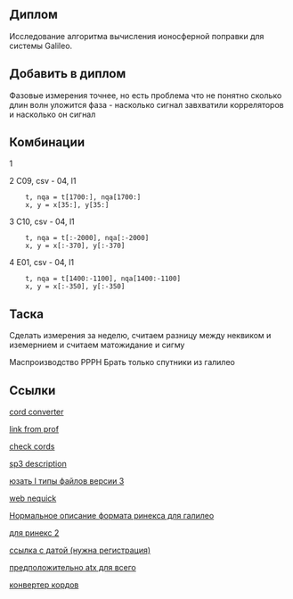 ## Диплом
Исследование алгоритма вычисления ионосферной поправки для системы Galileo.

## Добавить в диплом
Фазовые измерения точнее, но есть проблема что не понятно сколько длин волн уложится
фаза - насколько сигнал завхватили корреляторов и насколько он сигнал

## Комбинации


1


2
С09, csv - 04, l1
```
    t, nqa = t[1700:], nqa[1700:]
    x, y = x[35:], y[35:]
```

3
C10, csv - 04, l1
```
    t, nqa = t[:-2000], nqa[:-2000]
    x, y = x[:-370], y[:-370]
```

4
E01, csv - 04, l1
```
    t, nqa = t[1400:-1100], nqa[1400:-1100]
    x, y = x[:-350], y[:-350]
```

## Таска

Сделать измерения за неделю, считаем разницу между неквиком и иземернием и считаем матожидание и сигму

Маспроизводство PPPH
Брать только спутники из галилео

## Ссылки

[cord converter](https://tool-online.com/en/coordinate-converter.php)

[link from prof](https://vk.com/away.php?utf=1&to=http%3A%2F%2Fgdc.cddis.eosdis.nasa.gov%3A21%2Fpub%2Fgps%2Fdata%2Fdaily%2F2021%2F001%2F21l%2FABPO00MDG_R_20210010000_01D_EN.rnx.gz)

[check cords](https://www.gps-coordinates.net/)

[sp3 description](http://www.epncb.oma.be/ftp/data/format/sp3c.txt)

[юзать l типы файлов версии 3](https://cddis.nasa.gov/archive/gnss/data/daily/2021/001/21l/)

[web nequick](https://t-ict4d.ictp.it/nequick2/nequick-2-web-model)

[Нормальное описание формата ринекса для галилео](https://www.gsc-europa.eu/gsc-products/galileo-rinex-navigation-parameters)

[для ринекс 2](https://files.igs.org/pub/data/format/)

[ссылка с датой (нужна регистрация)](https://cddis.nasa.gov/archive/gnss/data/daily/)

[предположительно atx для всего](https://www.ngs.noaa.gov/ANTCAL/LoadFile?file=ngs14.atx)

[конвертер кордов](https://www.ngs.noaa.gov/TOOLS/XYZ/xyz.shtml)

